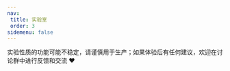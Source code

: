 ```yaml
---
nav:
 title: 实验室
 order: 3
sidemenu: false
---
```


<Alert>
实验性质的功能可能不稳定，请谨慎用于生产；如果体验后有任何建议，欢迎在讨论群中进行反馈和交流 ❤
</Alert>
